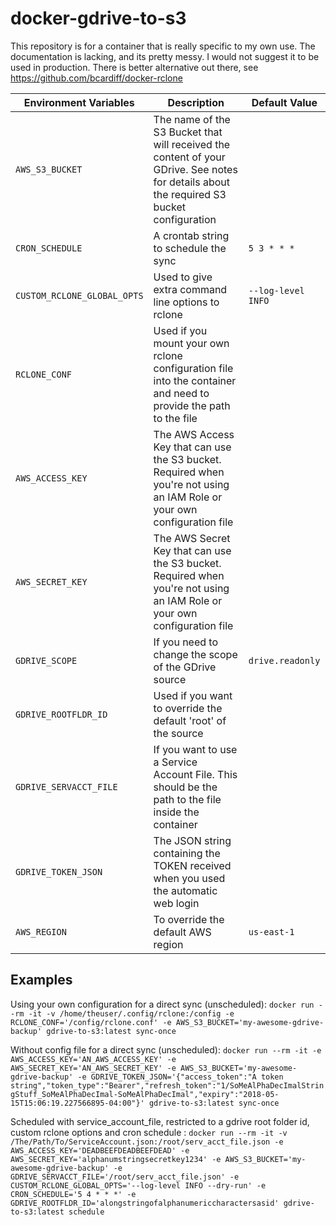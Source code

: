 # docker-gdrive-to-s3

This repository is for a container that is really specific to my own use. The documentation is lacking, and its pretty messy.
I would not suggest it to be used in production. There is better alternative out there, see https://github.com/bcardiff/docker-rclone


|Environment Variables|Description|Default Value|
|---|---|---
|```AWS_S3_BUCKET```|The name of the S3 Bucket that will received the content of your GDrive. See notes for details about the required S3 bucket configuration|  |
|```CRON_SCHEDULE```|A crontab string to schedule the sync|```5 3 * * *```|
|```CUSTOM_RCLONE_GLOBAL_OPTS```|Used to give extra command line options to rclone|```--log-level INFO```|
|```RCLONE_CONF```|Used if you mount your own rclone configuration file into the container and need to provide the path to the file| |
|```AWS_ACCESS_KEY```|The AWS Access Key that can use the S3 bucket. Required when you're not using an IAM Role or your own configuration file | |
|```AWS_SECRET_KEY```|The AWS Secret Key that can use the S3 bucket. Required when you're not using an IAM Role or your own configuration file | |
|```GDRIVE_SCOPE```|If you need to change the scope of the GDrive source|```drive.readonly```|
|```GDRIVE_ROOTFLDR_ID```|Used if you want to override the default 'root' of the source| |
|```GDRIVE_SERVACCT_FILE```|If you want to use a Service Account File. This should be the path to the file inside the container| |
|```GDRIVE_TOKEN_JSON```|The JSON string containing the TOKEN received when you used the automatic web login| |
|```AWS_REGION```|To override the default AWS region|```us-east-1```|

## Examples

Using your own configuration for a direct sync (unscheduled):
```docker run --rm -it -v /home/theuser/.config/rclone:/config -e RCLONE_CONF='/config/rclone.conf' -e AWS_S3_BUCKET='my-awesome-gdrive-backup' gdrive-to-s3:latest sync-once```

Without config file for a direct sync (unscheduled):
```docker run --rm -it -e AWS_ACCESS_KEY='AN_AWS_ACCESS_KEY' -e AWS_SECRET_KEY='AN_AWS_SECRET_KEY' -e AWS_S3_BUCKET='my-awesome-gdrive-backup' -e GDRIVE_TOKEN_JSON='{"access_token":"A token string","token_type":"Bearer","refresh_token":"1/SoMeAlPhaDecImalStringStuff_SoMeAlPhaDecImal-SoMeAlPhaDecImal","expiry":"2018-05-15T15:06:19.227566895-04:00"}' gdrive-to-s3:latest sync-once```

Scheduled with service_account_file, restricted to a gdrive root folder id, custom rclone options and cron schedule :
```docker run --rm -it -v /The/Path/To/ServiceAccount.json:/root/serv_acct_file.json -e AWS_ACCESS_KEY='DEADBEEFDEADBEEFDEAD' -e AWS_SECRET_KEY='alphanumstringsecretkey1234' -e AWS_S3_BUCKET='my-awesome-gdrive-backup' -e GDRIVE_SERVACCT_FILE='/root/serv_acct_file.json' -e CUSTOM_RCLONE_GLOBAL_OPTS='--log-level INFO --dry-run' -e CRON_SCHEDULE='5 4 * * *' -e GDRIVE_ROOTFLDR_ID='alongstringofalphanumericcharactersasid' gdrive-to-s3:latest schedule```
